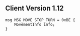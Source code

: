 ## Client Version 1.12

```rust,ignore
msg MSG_MOVE_STOP_TURN = 0xBE {
    MovementInfo info;    
}

```
